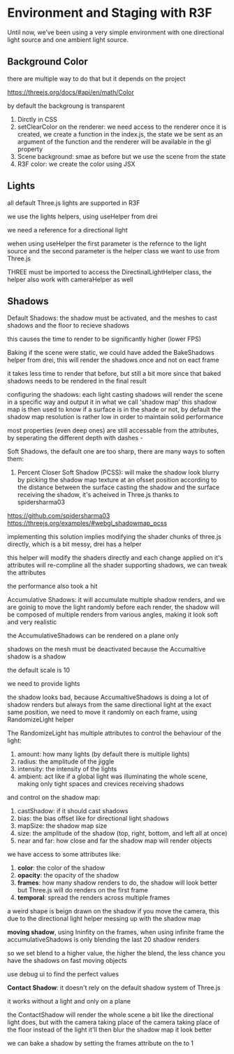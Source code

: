 # Environment and Staging with R3F 
Until now, we’ve been using a very simple environment with one directional light source and one ambient light source.

## Background Color
there are multiple way to do that but it depends on the project

https://threejs.org/docs/#api/en/math/Color

by default the backgroung is transparent 

 1. Dirctly in CSS
 2. setClearColor on the renderer: we need access to the renderer once it is created, we create a function in the index.js, the state we be sent as an argument of the function and the renderer will be available in the gl property
 3. Scene background: smae as before but we use the scene from the state
 4. R3F color: we create the color using JSX

 ## Lights
 all default Three.js lights are supported in R3F

 we use the lights helpers, using useHelper from drei 

 we need a reference for a directional light 

wehen using useHelper the first parameter is the refernce to the light source and the second parameter is the helper class we want to use from Three.js

THREE must be imported to access the DirectinalLightHelper class, the helper also work with cameraHelper as well

## Shadows 
Default Shadows: the shadow must be activated, and the meshes to cast shadows and the floor to recieve shadows

this causes the time to render to be significantly higher (lower FPS)

Baking if the scene were static, we could have added the BakeShadows helper from drei, this will render the shadows once and not on eact frame

it takes less time to render that before, but still a bit more since that baked shadows needs to be rendered in the final result

configuring the shadows: each light casting shadows will render the scene in a specific way and output it in what we call 'shadow map' this shadow map is then used to know if a surface is in the shade or not, by default the shadow map resolution is rather low in order to maintain solid performance 

most properties (even deep ones) are still accessable from the attributes, by seperating the different depth with dashes - 

Soft Shadows, the default one are too sharp, there are many ways to soften them:
1. Percent Closer Soft Shadow (PCSS): will make the shadow look blurry by picking the shadow map texture at an ofsset position according to the distance between the surface casting the shadow and the surface receiving the shadow, it's acheived in Three.js thanks to spidersharma03

https://github.com/spidersharma03
https://threejs.org/examples/#webgl_shadowmap_pcss

implementing this solution implies modifying the shader chunks of three.js directly, which is a bit messy, drei has a helper <softShadows> 

this helper will modify the shaders directly and each change applied on it's attributes will re-compline all the shader supporting shadows, we can tweak the attributes

the performance also took a hit 

Accumulative Shadows: it will accumulate multiple shadow renders, and we are goinig to move the light randomly before each render, the shadow will be composed of multiple renders from various angles, making it look soft and very realistic 

the AccumulativeShadows can be rendered on a plane only 

shadows on the mesh must be deactivated because the Accumaltive shadow is a shadow

the default scale is 10

we need to provide lights  

the shadow looks bad, because AccumaltiveShadows is doing a lot of shadow renders but always from the same directional light at the exact same position, we need to move it randomly on each frame, using RandomizeLight helper

The RandomizeLight has multiple attributes to control the behaviour of the light:
1. amount: how many lights (by default there is multiple lights)
2. radius: the amplitude of the jiggle
3. intensity: the intensity of the lights
4. ambient: act like if a global light was illuminating the whole scene, making only tight spaces and crevices receiving shadows

and control on the shadow map:
1. castShadow: if it should cast shadows
2. bias: the bias offset like for directional light shadows
3. mapSize: the shadow map size
4. size: the amplitude of the shadow (top, right, bottom, and left all at once)
5. near and far: how close and far the shadow map will render objects

we have access to some attributes like:
1. **color**: the color of the shadow
2. **opacity**: the opacity of the shadow
3. **frames**: how many shadow renders to do, the shadow will look better but Three.js will do renders on the first frame
4. **temporal**: spread the renders across multiple frames

a weird shape is beign drawn on the shadow if you move the camera, this due to the directional light helper messing up with the shadow map

**moving shadow**, using Ininfity on the frames, when using infinite frame the accumulativeShadows is only blending the last 20 shadow renders

so we set blend to a higher value, the higher the blend, the less chance you have the shadows on fast moving objects

use debug ui to find the perfect values 

**Contact Shadow**: it doesn't rely on the default shadow system of Three.js 

it works without a light and only on a plane 

the ContactShadow will render the whole scene a bit like the directional light does, but with the camera taking place of the camera taking place of the floor instead of the light it'll then blur the shadow map it look better

we can bake a shadow by setting the frames attribute on the <contactShadoe> to 1







